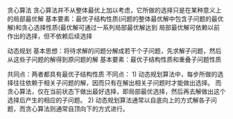 贪心算法
贪心算法并不从整体最优上加以考虑，它所做的选择只是在某种意义上的局部最优解
基本要素：最优子结构性质(问题的整体最优解中包含子问题的最优解)和贪心选择性质(最优解可通过一系列局部最优解达到 
局部最优解可依赖以前作出的选择，但不依赖后续选择

动态规划
基本思想：将待求解的问题分解成若干个子问题，先求解子问题，然后从这些子问题的解得到原问题的解
基本要素：最优子结构性质和重叠子问题性质

共同点：两者都具有最优子结构性质
不同点：
1) 动态规划算法中，每步所做的选择往往依赖于相关子问题的解，因而只有在解出相关子问题时才能做出选择。
而贪心算法，仅在当前状态下做出最好选择，即局部最优选择，然后再去解做出这个选择后产生的相应的子问题。
2) 动态规划算法通常以自底向上的方式解各子问题，而贪心算法则通常自顶向下的方式进行。
